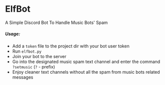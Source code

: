 # ElfBot
A Simple Discord Bot To Handle Music Bots' Spam

##### Usage:
  - Add a ```token``` file to the project dir with your bot user token
  - Run ```elfbot.py```
  - Join your bot to the server
  - Go into the designated music spam text channel and enter the command ```?setmusic``` (```?``` - prefix)
  - Enjoy cleaner text channels without all the spam from music bots related messages
